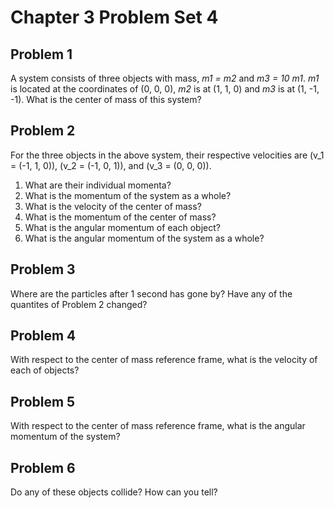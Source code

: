 # Chapter 3 Problem Set 4

## Problem 1
A system consists of three objects with mass, *m1 = m2* and *m3 = 10 m1*. *m1* is located at the coordinates of (0, 0, 0), *m2* is at (1, 1, 0) and *m3* is at (1, -1, -1). What is the center of mass of this system?

## Problem 2
For the three objects in the above system, their respective velocities are \(v_1 = (-1, 1, 0)\), \(v_2 = (-1, 0, 1)\), and \(v_3 = (0, 0, 0)\).

1. What are their individual momenta?
2. What is the momentum of the system as a whole?
3. What is the velocity of the center of mass? 
4. What is the momentum of the center of mass?
5. What is the angular momentum of each object?
6. What is the angular momentum of the system as a whole?

## Problem 3
Where are the particles after 1 second has gone by? Have any of the quantites of Problem 2 changed?

## Problem 4
With respect to the center of mass reference frame, what is the velocity of each of objects?

## Problem 5 
With respect to the center of mass reference frame, what is the angular momentum of the system?

## Problem 6
Do any of these objects collide? How can you tell?